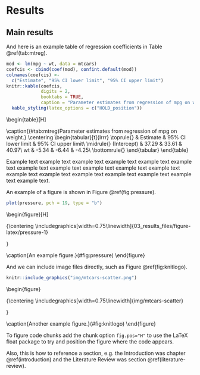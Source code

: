 # Results




## Main results

And here is an example table of regression coefficients in Table \@ref(tab:mtreg).


```r
mod <- lm(mpg ~ wt, data = mtcars)
coefcis <- cbind(coef(mod), confint.default(mod))
colnames(coefcis) <-
  c("Estimate", "95% CI lower limit", "95% CI upper limit")
knitr::kable(coefcis,
             digits = 2,
             booktabs = TRUE,
             caption = "Parameter estimates from regression of mpg on weight.") %>%
  kable_styling(latex_options = c("HOLD_position"))
```

\begin{table}[H]

\caption{(\#tab:mtreg)Parameter estimates from regression of mpg on weight.}
\centering
\begin{tabular}[t]{lrrr}
\toprule{}
  & Estimate & 95\% CI lower limit & 95\% CI upper limit\\
\midrule{}
(Intercept) & 37.29 & 33.61 & 40.97\\
wt & -5.34 & -6.44 & -4.25\\
\bottomrule{}
\end{tabular}
\end{table}

Example text example text example text example text example text example text example text example text example text example text example text example text example text example text example text example text example text example text.

An example of a figure is shown in Figure \@ref(fig:pressure).

```r
plot(pressure, pch = 19, type = "b")
```

\begin{figure}[H]

{\centering \includegraphics[width=0.75\linewidth]{03_results_files/figure-latex/pressure-1} 

}

\caption{An example figure.}(\#fig:pressure)
\end{figure}

And we can include image files directly, such as Figure \@ref(fig:knitlogo).

```r
knitr::include_graphics("img/mtcars-scatter.png")
```

\begin{figure}

{\centering \includegraphics[width=0.75\linewidth]{img/mtcars-scatter} 

}

\caption{Another example figure.}(\#fig:knitlogo)
\end{figure}

To figure code chunks add the chunk option `fig.pos="H"` to use the LaTeX float package to try and position the figure where the code appears.

Also, this is how to reference a section, e.g. the Introduction was chapter \@ref(introduction) and the Literature Review was section \@ref(literature-review).
